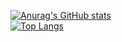 [![Anurag's GitHub stats](https://github-readme-stats.vercel.app/api?username=DominicV1&theme=onedark)](https://github.com/anuraghazra/github-readme-stats) <br>
[![Top Langs](https://github-readme-stats.vercel.app/api/top-langs/?username=DominicV1&theme=onedark)](https://github.com/anuraghazra/github-readme-stats) <br>
